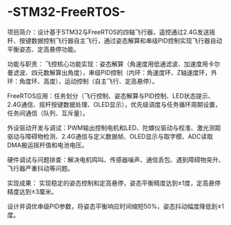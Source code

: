# -STM32-FreeRTOS-
项目简介：设计基于STM32与FreeRTOS的四轴飞行器，遥控通过2.4G发送摇杆、按键数据控制飞行器自主飞行，通过姿态解算和串级PID控制实现飞行器自动平衡姿态、定高悬停功能。

功能与职责：
  飞控核心功能实现：姿态解算（角速度用低通滤波、加速度用卡尔曼滤波、四元数解算出角度），串级PID控制（内环：角速度环、Z轴速度环，外环：角度环、高度），运动控制（自主飞行、定高悬停）。
  
  FreeRTOS应用：任务划分（飞行控制、姿态解算与PID控制、LED状态提示、2.4G通信、摇杆按键数据处理、OLED显示），优先级调度与任务循环周期设置，任务间通信（队列、互斥量）。
  
  外设驱动开发与调试：PWM输出控制电机和LED、陀螺仪驱动与校准、激光测距驱动与障碍物检测、2.4G通信与定义数据帧、OLED显示与取字模、ADC读取DMA搬运摇杆值和电池电压。
  
  硬件调试与问题排查：解决电机鸣叫、传感器噪声、通信丢包、遇到障碍物突升、飞行器严重抖动等问题。
  
实现成果：
  实现稳定的姿态控制和定高悬停，姿态平衡精度达到±1度，定高悬停精度达到±3厘米。
  
  设计并调优串级PID参数，将姿态平衡响应时间缩短50%，姿态抖动幅度降低到±1度。
